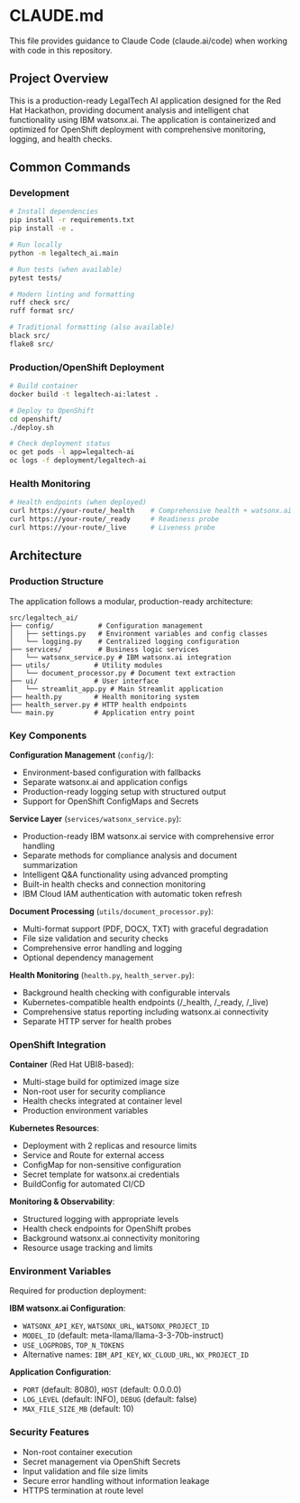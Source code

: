 # CLAUDE.md

This file provides guidance to Claude Code (claude.ai/code) when working with code in this repository.

## Project Overview

This is a production-ready LegalTech AI application designed for the Red Hat Hackathon, providing document analysis and intelligent chat functionality using IBM watsonx.ai. The application is containerized and optimized for OpenShift deployment with comprehensive monitoring, logging, and health checks.

## Common Commands

### Development
```bash
# Install dependencies
pip install -r requirements.txt
pip install -e .

# Run locally
python -m legaltech_ai.main

# Run tests (when available)
pytest tests/

# Modern linting and formatting
ruff check src/
ruff format src/

# Traditional formatting (also available)
black src/
flake8 src/
```

### Production/OpenShift Deployment
```bash
# Build container
docker build -t legaltech-ai:latest .

# Deploy to OpenShift
cd openshift/
./deploy.sh

# Check deployment status
oc get pods -l app=legaltech-ai
oc logs -f deployment/legaltech-ai
```

### Health Monitoring
```bash
# Health endpoints (when deployed)
curl https://your-route/_health    # Comprehensive health + watsonx.ai status
curl https://your-route/_ready     # Readiness probe  
curl https://your-route/_live      # Liveness probe
```

## Architecture

### Production Structure

The application follows a modular, production-ready architecture:

```
src/legaltech_ai/
├── config/           # Configuration management
│   ├── settings.py   # Environment variables and config classes
│   └── logging.py    # Centralized logging configuration
├── services/         # Business logic services
│   └── watsonx_service.py # IBM watsonx.ai integration
├── utils/           # Utility modules
│   └── document_processor.py # Document text extraction
├── ui/              # User interface
│   └── streamlit_app.py # Main Streamlit application
├── health.py        # Health monitoring system
├── health_server.py # HTTP health endpoints
└── main.py          # Application entry point
```

### Key Components

**Configuration Management** (`config/`):
- Environment-based configuration with fallbacks
- Separate watsonx.ai and application configs
- Production-ready logging setup with structured output
- Support for OpenShift ConfigMaps and Secrets

**Service Layer** (`services/watsonx_service.py`):
- Production-ready IBM watsonx.ai service with comprehensive error handling
- Separate methods for compliance analysis and document summarization
- Intelligent Q&A functionality using advanced prompting
- Built-in health checks and connection monitoring
- IBM Cloud IAM authentication with automatic token refresh

**Document Processing** (`utils/document_processor.py`):
- Multi-format support (PDF, DOCX, TXT) with graceful degradation
- File size validation and security checks
- Comprehensive error handling and logging
- Optional dependency management

**Health Monitoring** (`health.py`, `health_server.py`):
- Background health checking with configurable intervals
- Kubernetes-compatible health endpoints (/_health, /_ready, /_live)
- Comprehensive status reporting including watsonx.ai connectivity
- Separate HTTP server for health probes

### OpenShift Integration

**Container** (Red Hat UBI8-based):
- Multi-stage build for optimized image size
- Non-root user for security compliance
- Health checks integrated at container level
- Production environment variables

**Kubernetes Resources**:
- Deployment with 2 replicas and resource limits
- Service and Route for external access
- ConfigMap for non-sensitive configuration
- Secret template for watsonx.ai credentials
- BuildConfig for automated CI/CD

**Monitoring & Observability**:
- Structured logging with appropriate levels
- Health check endpoints for OpenShift probes
- Background watsonx.ai connectivity monitoring
- Resource usage tracking and limits

### Environment Variables

Required for production deployment:

**IBM watsonx.ai Configuration**:
- `WATSONX_API_KEY`, `WATSONX_URL`, `WATSONX_PROJECT_ID`
- `MODEL_ID` (default: meta-llama/llama-3-3-70b-instruct)
- `USE_LOGPROBS`, `TOP_N_TOKENS`
- Alternative names: `IBM_API_KEY`, `WX_CLOUD_URL`, `WX_PROJECT_ID`

**Application Configuration**:
- `PORT` (default: 8080), `HOST` (default: 0.0.0.0)
- `LOG_LEVEL` (default: INFO), `DEBUG` (default: false)
- `MAX_FILE_SIZE_MB` (default: 10)

### Security Features

- Non-root container execution
- Secret management via OpenShift Secrets
- Input validation and file size limits
- Secure error handling without information leakage
- HTTPS termination at route level